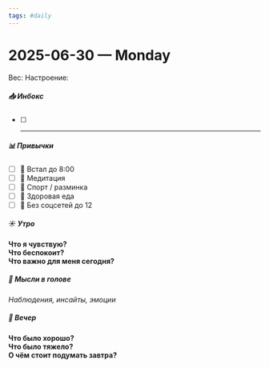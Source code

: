 ```yaml
---
tags: #daily
---
```


# 2025-06-30 — Monday

Вес: 
Настроение: 

##### 📥 Инбокс
- [ ] ----

##### 📊 Привычки
- [ ] 🌅 Встал до 8:00
- [ ] 🧘 Медитация
- [ ] 🏃 Спорт / разминка
- [ ] 🥗 Здоровая еда
- [ ] 📵 Без соцсетей до 12

##### ☀️ Утро
**Что я чувствую?**  
**Что беспокоит?**  
**Что важно для меня сегодня?**

##### 💭 Мысли в голове
_Наблюдения, инсайты, эмоции_


##### 🌙 Вечер
**Что было хорошо?**  
**Что было тяжело?**  
**О чём стоит подумать завтра?**
